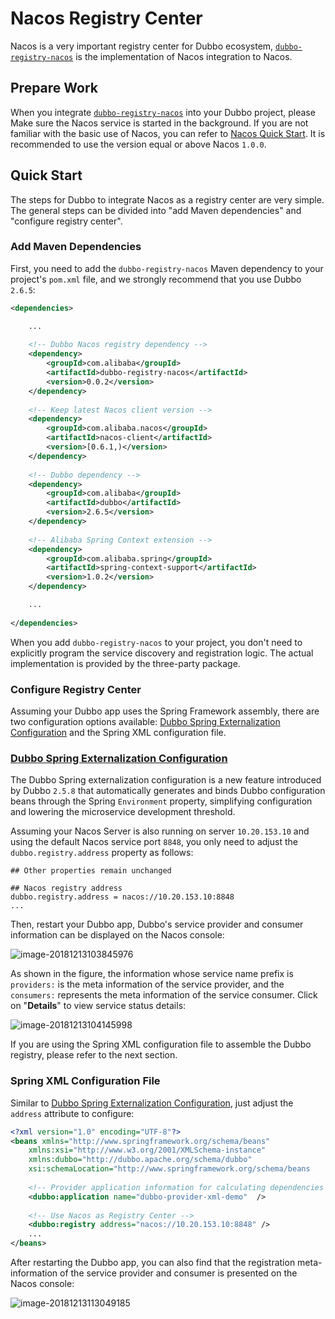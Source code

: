 # Nacos Registry Center

Nacos is a very important registry center for Dubbo ecosystem, [`dubbo-registry-nacos`](https://github.com/apache/incubator-dubbo/tree/master/dubbo-registry/dubbo-registry-nacos) is the implementation of Nacos integration to Nacos.



## Prepare Work

When you integrate [`dubbo-registry-nacos`](https://github.com/apache/incubator-dubbo/tree/master/dubbo-registry/dubbo-registry-nacos) into your Dubbo project, please Make sure the Nacos service is started in the background. If you are not familiar with the basic use of Nacos, you can refer to [Nacos Quick Start](https://nacos.io/en-us/docs/quick-start.html). It is recommended to use the version equal or above Nacos `1.0.0`.


## Quick Start

The steps for Dubbo to integrate Nacos as a registry center are very simple. The general steps can be divided into "add Maven dependencies" and "configure registry center".


### Add Maven Dependencies

First, you need to add the `dubbo-registry-nacos` Maven dependency to your project's `pom.xml` file, and we strongly recommend that you use Dubbo `2.6.5`:


```xml
<dependencies>

    ...
        
    <!-- Dubbo Nacos registry dependency -->
    <dependency>
        <groupId>com.alibaba</groupId>
        <artifactId>dubbo-registry-nacos</artifactId>
        <version>0.0.2</version>
    </dependency>   
    
    <!-- Keep latest Nacos client version -->
    <dependency>
        <groupId>com.alibaba.nacos</groupId>
        <artifactId>nacos-client</artifactId>
        <version>[0.6.1,)</version>
    </dependency>
    
    <!-- Dubbo dependency -->
    <dependency>
        <groupId>com.alibaba</groupId>
        <artifactId>dubbo</artifactId>
        <version>2.6.5</version>
    </dependency>
    
    <!-- Alibaba Spring Context extension -->
    <dependency>
        <groupId>com.alibaba.spring</groupId>
        <artifactId>spring-context-support</artifactId>
        <version>1.0.2</version>
    </dependency>

    ...
    
</dependencies>
```

When you add `dubbo-registry-nacos` to your project, you don't need to explicitly program the service discovery and registration logic. The actual implementation is provided by the three-party package.


### Configure Registry Center

Assuming your Dubbo app uses the Spring Framework assembly, there are two configuration options available: [Dubbo Spring Externalization Configuration](https://mercyblitz.github.io/2018/01/18/Dubbo-%E5%A4%96%E9%83%A8%E5%8C%96%E9%85%8D%E7%BD%AE/) and the Spring XML configuration file.


### [Dubbo Spring Externalization Configuration](https://mercyblitz.github.io/2018/01/18/Dubbo-%E5%A4%96%E9%83%A8%E5%8C%96%E9%85%8D%E7%BD%AE/)


The Dubbo Spring externalization configuration is a new feature introduced by Dubbo `2.5.8` that automatically generates and binds Dubbo configuration beans through the Spring `Environment` property, simplifying configuration and lowering the microservice development threshold.

Assuming your Nacos Server is also running on server `10.20.153.10` and using the default Nacos service port `8848`, you only need to adjust the `dubbo.registry.address` property as follows:


```properties
## Other properties remain unchanged

## Nacos registry address
dubbo.registry.address = nacos://10.20.153.10:8848
...
```

Then, restart your Dubbo app, Dubbo's service provider and consumer information can be displayed on the Nacos console:

![image-20181213103845976](../../../../../img/blog/dubbo-registry-nacos-1.png)


As shown in the figure, the information whose service name prefix is `providers:` is the meta information of the service provider, and the `consumers:` represents the meta information of the service consumer. Click on "**Details**" to view service status details:

![image-20181213104145998](../../../../../img/blog/dubbo-registry-nacos-2.png)



If you are using the Spring XML configuration file to assemble the Dubbo registry, please refer to the next section.



### Spring XML Configuration File

Similar to [Dubbo Spring Externalization Configuration](https://mercyblitz.github.io/2018/01/18/Dubbo-%E5%A4%96%E9%83%A8%E5%8C%96%E9%85%8D%E7%BD%AE/), just adjust the `address` attribute to configure:

```xml
<?xml version="1.0" encoding="UTF-8"?>
<beans xmlns="http://www.springframework.org/schema/beans"
    xmlns:xsi="http://www.w3.org/2001/XMLSchema-instance"
    xmlns:dubbo="http://dubbo.apache.org/schema/dubbo"
    xsi:schemaLocation="http://www.springframework.org/schema/beans        http://www.springframework.org/schema/beans/spring-beans-4.3.xsd        http://dubbo.apache.org/schema/dubbo        http://dubbo.apache.org/schema/dubbo/dubbo.xsd">
 
    <!-- Provider application information for calculating dependencies -->
    <dubbo:application name="dubbo-provider-xml-demo"  />
 
    <!-- Use Nacos as Registry Center -->
    <dubbo:registry address="nacos://10.20.153.10:8848" />
 	...
</beans>
```


After restarting the Dubbo app, you can also find that the registration meta-information of the service provider and consumer is presented on the Nacos console:

![image-20181213113049185](../../../../../img/blog/dubbo-registry-nacos-3.png)
